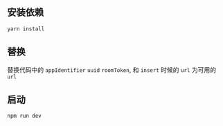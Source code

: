 ## 安装依赖
```
yarn install
```

## 替换
替换代码中的 `appIdentifier` `uuid` `roomToken`, 和 `insert` 时候的 `url` 为可用的 `url`

## 启动
```
npm run dev
```